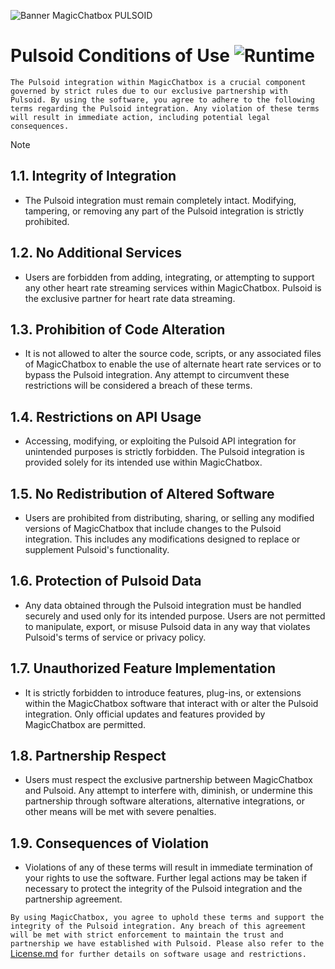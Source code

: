 ![Banner MagicChatbox PULSOID](https://github.com/user-attachments/assets/1593543f-80ed-4140-a68b-ae105fc8e191)

# Pulsoid Conditions of Use ![Runtime](https://badgen.net/badge/REGULATIONS/Pulsoid/black/?icon=zeit)

`The Pulsoid integration within MagicChatbox is a crucial component governed by strict rules due to our exclusive partnership with Pulsoid. By using the software, you agree to adhere to the following terms regarding the Pulsoid integration. Any violation of these terms will result in immediate action, including potential legal consequences.`

> [!NOTE]
> ## 1.1. Integrity of Integration
> - The Pulsoid integration must remain completely intact. Modifying, tampering, or removing any part of the Pulsoid integration is strictly prohibited.
> 
> ## 1.2. No Additional Services
> - Users are forbidden from adding, integrating, or attempting to support any other heart rate streaming services within MagicChatbox. Pulsoid is the exclusive partner for heart rate data streaming.
> 
> ## 1.3. Prohibition of Code Alteration
> - It is not allowed to alter the source code, scripts, or any associated files of MagicChatbox to enable the use of alternate heart rate services or to bypass the Pulsoid integration. Any attempt to circumvent these restrictions will be considered a breach of these terms.
> 
> ## 1.4. Restrictions on API Usage
> - Accessing, modifying, or exploiting the Pulsoid API integration for unintended purposes is strictly forbidden. The Pulsoid integration is provided solely for its intended use within MagicChatbox.
> 
> ## 1.5. No Redistribution of Altered Software
> - Users are prohibited from distributing, sharing, or selling any modified versions of MagicChatbox that include changes to the Pulsoid integration. This includes any modifications designed to replace or supplement Pulsoid's functionality.
> 
> ## 1.6. Protection of Pulsoid Data
> - Any data obtained through the Pulsoid integration must be handled securely and used only for its intended purpose. Users are not permitted to manipulate, export, or misuse Pulsoid data in any way that violates Pulsoid's terms of service or privacy policy.
> 
> ## 1.7. Unauthorized Feature Implementation
> - It is strictly forbidden to introduce features, plug-ins, or extensions within the MagicChatbox software that interact with or alter the Pulsoid integration. Only official updates and features provided by MagicChatbox are permitted.
> 
> ## 1.8. Partnership Respect
> - Users must respect the exclusive partnership between MagicChatbox and Pulsoid. Any attempt to interfere with, diminish, or undermine this partnership through software alterations, alternative integrations, or other means will be met with severe penalties.
> 
> ## 1.9. Consequences of Violation
> - Violations of any of these terms will result in immediate termination of your rights to use the software. Further legal actions may be taken if necessary to protect the integrity of the Pulsoid integration and the partnership agreement.
>
`By using MagicChatbox, you agree to uphold these terms and support the integrity of the Pulsoid integration. Any breach of this agreement will be met with strict enforcement to maintain the trust and partnership we have established with Pulsoid. Please also refer to the` [License.md](./License.md) `for further details on software usage and restrictions.`
